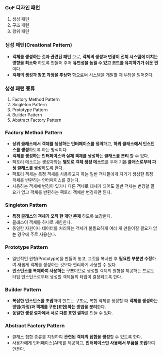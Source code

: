 ### GoF 디자인 패턴

1. 생성 패턴
2. 구조 패턴
3. 행위 패턴



### 생성 패턴(Creational Pattern)

- **객체를 생성하는 것과 관련된 패턴** 으로, **객체의 생성과 변경이 전체 시스템에 미치는 영향을 최소화** 하도록 만들어 주어 **유연성을 높일 수 있고 코드를 유지하기가 쉬운 편** 이다.
- **객체의 생성과 참조 과정을 추상화** 함으로써 시스템을 개발할 때 부담을 덜어준다.



### 생성 패턴 종류

1. Factory Method Pattern
2. Singleton Pattern
3. Prototype Pattern
4. Builder Pattern
5. Abstract Factory Pattern



### Factory Method Pattern

- **상위 클래스에서 객체를 생성하는 인터페이스를 정의**하고, **하위 클래스에서 인스턴스를 생성**하도록 하는 방식이다.
- **객체를 생성하는 인터페이스와 실제 객체를 생성하는 클래스를 분리** 할 수 있다.
- 팩토리 메소드는 생성자와는 **별도로 객체 생성 메소드**를 두어 기**본 클래스로부터 파생 클래스를 생성**하도록 한다.
- 팩토리 객체는 특정 객체를 사용하고자 하는 일반 객체들에게 자기가 생성한 특정 객체를 반환하는 인터페이스를 갖는다.
- 사용하는 객체에 변경이 있거나 다른 객체로 대체가 되어도 일반 객체는 변경할 필요가 없고 객체를 반환하는 팩토리 객체만 변경하면 된다.



### Singleton Pattern

- **특정 클래스의 객체가 오직 한 개만 존재** 하도록 보장한다.
- 클래스이 객체를 하나로 제한한다.
- 동일한 자원이나 데이터를 처리하는 객체가 불필요하게 여러 개 만들어질 필요가 없는 경우에 주로 사용한다.



### Prototype Pattern

- 일반적인 원형(Prototype)을 만들어 놓고, 그것을 복사한 후 **필요한 부분만 수정**하여 새롭게 객체를 생성하는 것보다 편리하게 사용할 수 있다.
- **인스턴스를 복제하여 사용하는 구조**이므로 생성할 객체의 원형을 제공하는 프로토타입 인스턴스로부터 생성할 객체들의 타입이 결정되도록 한다.



### Builder Pattern

- **복잡한 인스턴스를 조립**하여 만드는 구조로, 복합 객체를 생성할 때 **객체를 생성하는 방법(과정)과 객체를 구현(표현)하는 방법을 분리**한다.
- **동일한 생성 절차에서 서로 다른 표현 결과**를 만들 수 있다.



### Abstract Factory Pattern

- 클래스 집합 종류를 지정하여 **관련된 객체의 집합을 생성**할 수 있도록 한다.
- 사용자에게 인터페이스(API)를 제공하고, **인터페이스만 사용해서 부품을 조립**하여 만든다.

